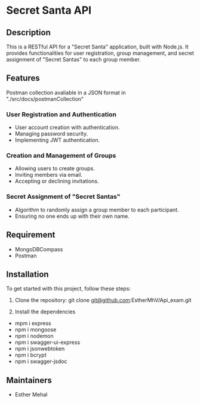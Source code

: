 # Secret Santa API

## Description

This is a RESTful API for a "Secret Santa" application, built with Node.js. It provides functionalities for user registration, group management, and secret assignment of "Secret Santas" to each group member.

## Features

Postman collection avaliable in a JSON format in "./src/docs/postmanCollection"


### User Registration and Authentication
- User account creation with authentication.
- Managing password security.
- Implementing JWT authentication.

### Creation and Management of Groups
- Allowing users to create groups.
- Inviting members via email.
- Accepting or declining invitations.

### Secret Assignment of "Secret Santas"
- Algorithm to randomly assign a group member to each participant.
- Ensuring no one ends up with their own name.

## Requirement
- MongoDBCompass
- Postman


## Installation

To get started with this project, follow these steps:

1. Clone the repository: git clone git@github.com:EstherMhV/Api_exam.git

2. Install the dependencies
  
  - mpm i express
  - npm i mongoose
  - npm i nodemon
  - npm i swagger-ui-express
  - npm i jsonwebtoken
  - npm i bcrypt
  - npm i swagger-jsdoc

## Maintainers

- Esther Mehal
